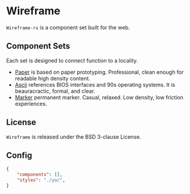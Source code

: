 # Wireframe

`Wireframe-rs` is a component set built for the web.

## Component Sets

Each set is designed to connect function to a locality.

- [Paper]() is based on paper prototyping. Professional, clean enough for readable high density content. 
- [Ascii]() references BIOS interfaces and 90s operating systems. It is beauracractic, formal, and clear. 
- [Marker]() permanent marker. Casual, relaxed. Low density, low friction experiences.

## License

`Wireframe` is released under the BSD 3-clause License.


## Config

```JSON
{
	"components": [],
	"styles": "./yo/",
}
```

